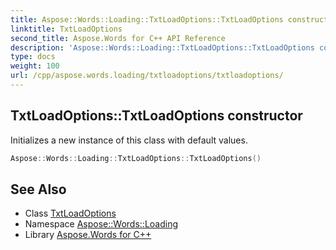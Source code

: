 ```yaml
---
title: Aspose::Words::Loading::TxtLoadOptions::TxtLoadOptions constructor
linktitle: TxtLoadOptions
second_title: Aspose.Words for C++ API Reference
description: 'Aspose::Words::Loading::TxtLoadOptions::TxtLoadOptions constructor. Initializes a new instance of this class with default values in C++.'
type: docs
weight: 100
url: /cpp/aspose.words.loading/txtloadoptions/txtloadoptions/
---
```

## TxtLoadOptions::TxtLoadOptions constructor


Initializes a new instance of this class with default values.

```cpp
Aspose::Words::Loading::TxtLoadOptions::TxtLoadOptions()
```

## See Also

* Class [TxtLoadOptions](../)
* Namespace [Aspose::Words::Loading](../../)
* Library [Aspose.Words for C++](../../../)
